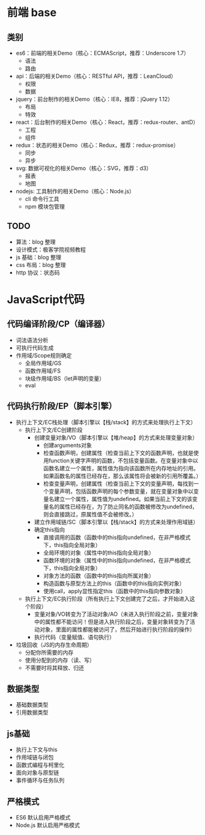 # 前端 base

## 类别
* es6：前端的相关Demo（核心：ECMAScript，推荐：Underscore 1.7）
    * 语法
    * 路由
* api：后端的相关Demo（核心：RESTful API，推荐：LeanCloud）
    * 权限
    * 数据
* jquery：前台制作的相关Demo（核心：IE8，推荐：jQuery 1.12）
    * 布局
    * 特效
* react：后台制作的相关Demo（核心：React，推荐：redux-router、antD）
    * 工程
    * 组件
* redux：状态的相关Demo（核心：Redux，推荐：redux-promise）
    * 同步
    * 异步
* svg: 数据可视化的相关Demo（核心：SVG，推荐：d3）
    * 报表
    * 地图
* nodejs: 工具制作的相关Demo（核心：Node.js） 
    * cli 命令行工具
    * npm 模块包管理

## TODO
* 算法：blog 整理
* 设计模式：极客学院视频教程
* js 基础：blog 整理
* css 布局：blog 整理
* http 协议：状态码

# JavaScript代码

## 代码编译阶段/CP（编译器）

* 词法语法分析
* 可执行代码生成
* 作用域/Scope规则确定
    * 全局作用域/GS
    * 函数作用域/FS
    * 块级作用域/BS（let声明的变量）
    * eval

## 代码执行阶段/EP（脚本引擎）

* 执行上下文/EC栈处理（脚本引擎以【栈/stack】的方式来处理执行上下文）
    * 执行上下文/EC创建阶段
        * 创建变量对象/VO（脚本引擎以【堆/heap】的方式来处理变量对象）
            * 创建arguments对象
            * 检查函数声明，创建属性（检查当前上下文的函数声明，也就是使用function关键字声明的函数，不包括变量函数。在变量对象中以函数名建立一个属性，属性值为指向该函数所在内存地址的引用。如果函数名的属性已经存在，那么该属性将会被新的引用所覆盖。）
            * 检查变量声明，创建属性（检查当前上下文的变量声明，每找到一个变量声明，包括函数声明的每个参数变量，就在变量对象中以变量名建立一个属性，属性值为undefined。如果当前上下文的该变量名的属性已经存在，为了防止同名的函数被修改为undefined，则会直接跳过，原属性值不会被修改。）
        * 建立作用域链/SC（脚本引擎以【栈/stack】的方式来处理作用域链）
        * 确定this指向
            * 直接调用的函数（函数中的this指向undefined，在非严格模式下，this指向全局对象）
            * 全局环境的对象（属性中的this指向全局对象）
            * 函数环境的对象（属性中的this指向undefined，在非严格模式下，this指向全局对象）
            * 对象方法的函数（函数中的this指向所属对象）
            * 构造函数与原型方法上的this（函数中的this指向实例对象）
            * 使用call，apply显性指定this（函数中的this指向参数对象）
    * 执行上下文/EC执行阶段（所有执行上下文创建完了之后，才开始进入这个阶段）
        * 变量对象/VO转变为了活动对象/AO（未进入执行阶段之前，变量对象中的属性都不能访问！但是进入执行阶段之后，变量对象转变为了活动对象，里面的属性都能被访问了，然后开始进行执行阶段的操作）
        * 执行代码（变量赋值、语句执行）
* 垃圾回收（JS的内存生命周期）
    * 分配你所需要的内存
    * 使用分配到的内存（读、写）
    * 不需要时将其释放、归还

## 数据类型

* 基础数据类型
* 引用数据类型

## js基础
* 执行上下文与this
* 作用域链与闭包
* 函数式编程与柯里化
* 面向对象与原型链
* 事件循环与任务队列

## 严格模式
* ES6 默认启用严格模式
* Node.js 默认启用严格模式
